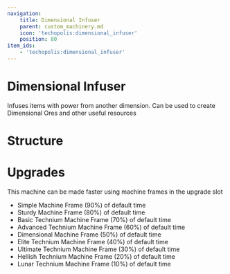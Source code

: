 ```yaml
---
navigation:
    title: Dimensional Infuser
    parent: custom_machinery.md
    icon: 'techopolis:dimensional_infuser'
    position: 80
item_ids:
    - 'techopolis:dimensional_infuser'
---
```


# Dimensional Infuser

Infuses items with power from another dimension. Can be used to create Dimensional Ores and other useful resources

<Recipe id="techopolis:dimensional_infuser" />

# Structure

<GameScene zoom="3" interactive={true}>
  <ImportStructure src="../assets/structures/custom_machinery/dimensional_infuser.nbt" />
</GameScene>

# Upgrades

This machine can be made faster using machine frames in the upgrade slot

- Simple Machine Frame (90%) of default time
- Sturdy Machine Frame (80%) of default time
- Basic Technium Machine Frame (70%) of default time
- Advanced Technium Machine Frame (60%) of default time
- Dimensional Machine Frame (50%) of default time 
- Elite Technium Machine Frame (40%) of default time
- Ultimate Technium Machine Frame (30%) of default time
- Hellish Technium Machine Frame (20%) of default time 
- Lunar Technium Machine Frame (10%) of default time